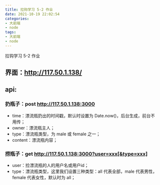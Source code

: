 ```yaml
---
title: 拉钩学习 5-2 作业
date: 2021-10-19 22:02:54
categories:
- 大前端
- node
tags:
- 大前端
- node
---
```


拉钩学习 5-2 作业
<!--more-->

## 界面：http://117.50.1.138/

## api:
### 扔瓶子：post http://117.50.1.138:3000
* time：漂流瓶扔出的时间戳，默认时设置为 Date.now()，后台生成，前台不用传；
* owner：漂流瓶主人；
* type：漂流瓶类型，为 male 或 female 之一；
* content：漂流瓶内容；

### 捞瓶子：get  http://117.50.1.138:3000?user=xxx[&type=xxx]
* user：捡漂流瓶的人的用户名或用户id；
* type：漂流瓶类型，这里我们设置三种类型：all 代表全部，male 代表男性，female 代表女性，默认时为 all；
